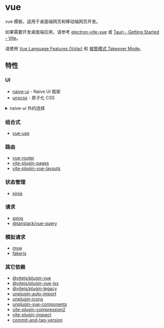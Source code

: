 # vue

vue 模板，适用于桌面端网页和移动端网页开发。

如果需要开发桌面端应用，请参考 [electron-vite-vue](https://github.com/electron-vite/electron-vite-vue) 或 [Tauri - Getting Started - Vite](https://tauri.app/v1/guides/getting-started/setup/vite/)。

请使用 [Vue Language Features (Volar)](https://github.com/vuejs/language-tools) 和 [接管模式 Takeover Mode](https://cn.vuejs.org/guide/typescript/overview.html#volar-takeover-mode)。

## 特性

### UI

- [naive-ui](https://www.naiveui.com) - Naive UI 框架
- [unocss](https://unocss.dev) - 原子化 CSS

<details>
  <summary> naive-ui 外的选择 </summary>

- [element-plus](https://element-plus.org/)
- [ant-design-vue](https://www.antdv.com/)
- [vant](https://vant-ui.github.io/vant/)
- [nut-ui](https://nutui.jd.com/)

</details>

### 组合式

- [vue-use](https://vueuse.org/)

### 路由

- [vue-router](https://router.vuejs.org/)
- [vite-plugin-pages](https://github.com/hannoeru/vite-plugin-pages)
- [vite-plugin-vue-layouts](https://github.com/JohnCampionJr/vite-plugin-vue-layouts)

### 状态管理

- [pinia](https://pinia.vuejs.org/)

### 请求

- [axios](https://github.com/axios/axios)
- [@tanstack/vue-query](https://tanstack.com/query)

### 模拟请求

- [msw](https://mswjs.io/)
- [fakerjs](https://fakerjs.dev/)

### 其它依赖

- [@vitejs/plugin-vue](https://github.com/vitejs/vite/tree/main/packages/plugin-vue)
- [@vitejs/plugin-vue-jsx](https://github.com/vitejs/vite/tree/main/packages/plugin-vue-jsx)
- [@vitejs/plugin-legacy](https://github.com/vitejs/vite/tree/main/packages/plugin-legacy)
- [unplugin-auto-import](https://github.com/antfu/unplugin-auto-import)
- [unplugin-icons](https://github.com/antfu/unplugin-icons)
- [unplugin-vue-components](https://github.com/antfu/unplugin-vue-components)
- [vite-plugin-compression2](https://github.com/nonzzz/vite-compression-plugin)
- [vite-plugin-inspect](https://github.com/antfu/vite-plugin-inspect)
- [commit-and-tag-version](https://github.com/absolute-version/commit-and-tag-version)
